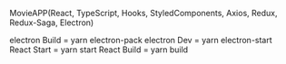 MovieAPP(React, TypeScript, Hooks, StyledComponents, Axios, Redux, Redux-Saga, Electron)

electron Build = yarn electron-pack
electron Dev = yarn electron-start
React Start = yarn start
React Build = yarn build
